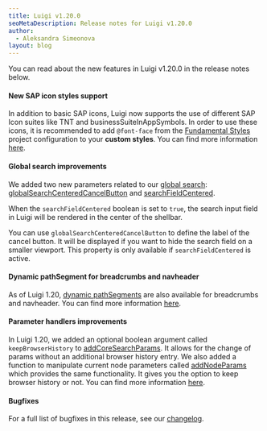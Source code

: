 ```yaml
---
title: Luigi v1.20.0
seoMetaDescription: Release notes for Luigi v1.20.0
author:
  - Aleksandra Simeonova
layout: blog
---
```


You can read about the new features in Luigi v1.20.0 in the release notes below.

<!-- Excerpt -->

#### New SAP icon styles support

In addition to basic SAP icons, Luigi now supports the use of different SAP Icon suites like TNT and businessSuiteInAppSymbols.
In order to use these icons, it is recommended to add `@font-face` from the [Fundamental Styles](https://sap.github.io/fundamental-styles/?path=/docs/introduction-overview--page#project-configuration) project configuration to your **custom styles**. You can find more information [here](https://github.com/SAP/luigi/pull/2432).

#### Global search improvements

We added two new parameters related to our [global search](https://docs.luigi-project.io/docs/navigation-parameters-reference/?section=global-search): [globalSearchCenteredCancelButton](https://docs.luigi-project.io/docs/navigation-parameters-reference/?section=globalsearchcenteredcancelbutton) and [searchFieldCentered](https://docs.luigi-project.io/docs/navigation-parameters-reference/?section=searchfieldcentered).

When the `searchFieldCentered` boolean is set to `true`, the search input field in Luigi will be rendered in the center of the shellbar.

You can use `globalSearchCenteredCancelButton` to define the label of the cancel button. It will be displayed if you want to hide the search field on a smaller viewport. This property is only available if `searchFieldCentered` is active.

#### Dynamic pathSegment for breadcrumbs and navheader

As of Luigi 1.20, [dynamic pathSegments](https://docs.luigi-project.io/docs/navigation-advanced/?section=dynamic-path-parameters) are also available for breadcrumbs and navheader. You can find more information [here](https://github.com/SAP/luigi/pull/2370).

#### Parameter handlers improvements

In Luigi 1.20, we added an optional boolean argument called `keepBrowserHistory` to [addCoreSearchParams](https://docs.luigi-project.io/docs/luigi-client-api/?section=addcoresearchparams). It allows for the change of params without an additional browser history entry.
We also added a function to manipulate current node parameters called [addNodeParams](https://docs.luigi-project.io/docs/luigi-client-api/?section=addnodeparams) which provides the same functionality. It gives you the option to keep browser history or not. You can find more information [here](https://github.com/SAP/luigi/pull/2409).

#### Bugfixes

For a full list of bugfixes in this release, see our [changelog](https://github.com/SAP/luigi/blob/master/CHANGELOG.md).

